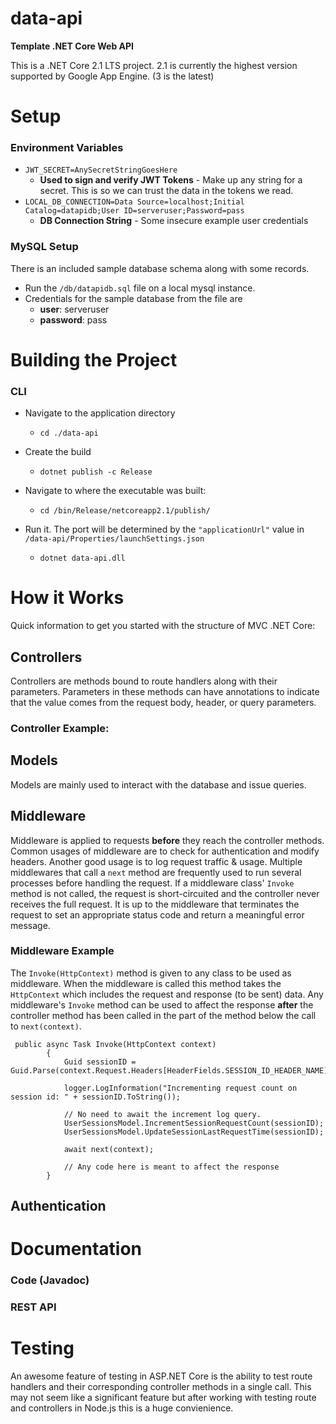 # data-api

**Template .NET Core Web API**

This is a .NET Core 2.1 LTS project. 2.1 is currently the 
highest version supported by Google App Engine. (3 is the latest)

# Setup

### Environment Variables

* `JWT_SECRET=AnySecretStringGoesHere` 
    * **Used to sign and verify JWT Tokens** - Make up any string for a secret. 
    This is so we can trust the data in the tokens we read.
* `LOCAL_DB_CONNECTION=Data Source=localhost;Initial Catalog=datapidb;User ID=serveruser;Password=pass`
    * **DB Connection String** - Some insecure example user credentials
    
### MySQL Setup 
There is an included sample database schema along with some records.
* Run the `/db/datapidb.sql` file on a local mysql instance. 
* Credentials for the sample database from the file are
    * **user**: serveruser
    * **password**: pass

# Building the Project 

### CLI

* Navigate to the application directory
    * `cd ./data-api`

* Create the build 
    * `dotnet publish -c Release`

* Navigate to where the executable was built:
    * `cd /bin/Release/netcoreapp2.1/publish/`
    
* Run it. The port will be determined by the `"applicationUrl"` value
 in `/data-api/Properties/launchSettings.json`
    * `dotnet data-api.dll`   
    
# How it Works 

Quick information to get you started with the
 structure of MVC .NET Core: 
 
## Controllers
Controllers are methods bound to route handlers along with
their parameters. Parameters in these methods can have
annotations to indicate that the value comes from 
the request body, header, or query parameters.

### Controller Example:

## Models
Models are mainly used to interact with the database and issue queries.

## Middleware
Middleware is applied to requests **before** they reach the
controller methods.
Common usages of middleware are to check for authentication and
modify headers. Another good usage is to log request traffic & usage.
Multiple middlewares that call a `next` method are frequently used to
run several processes before handling the request. If a middleware class'
`Invoke` method is not called, the request is short-circuited and the controller
never receives the full request. It is up to the middleware that terminates the
request to set an appropriate status code and return a meaningful error message.

### Middleware Example
The `Invoke(HttpContext)` method is given to any class to be used as middleware.
When the middleware is called this method takes the `HttpContext` which includes
the request and response (to be sent) data. Any middleware's `Invoke` method
can be used to affect the response **after** the controller method has
been called in the part of the method below the call to `next(context)`.

```
 public async Task Invoke(HttpContext context)
        {
            Guid sessionID = Guid.Parse(context.Request.Headers[HeaderFields.SESSION_ID_HEADER_NAME]);

            logger.LogInformation("Incrementing request count on session id: " + sessionID.ToString());

            // No need to await the increment log query.
            UserSessionsModel.IncrementSessionRequestCount(sessionID);
            UserSessionsModel.UpdateSessionLastRequestTime(sessionID);

            await next(context);
            
            // Any code here is meant to affect the response
        }
```

## Authentication

# Documentation

### Code (Javadoc)

### REST API

# Testing

An awesome feature of testing in ASP.NET Core is the ability to
test route handlers and their corresponding controller methods in a
single call. This may not seem like a significant feature but after
working with testing route and controllers in Node.js this is a huge
convienience.

